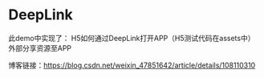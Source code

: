 # DeepLink
此demo中实现了：
H5如何通过DeepLink打开APP（H5测试代码在assets中）
外部分享资源至APP

博客链接：https://blog.csdn.net/weixin_47851642/article/details/108110310
